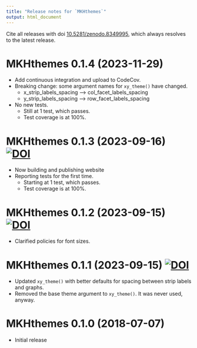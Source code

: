 ```yaml
---
title: "Release notes for `MKHthemes`"
output: html_document
---
```


Cite all releases with doi [10.5281/zenodo.8349995](https://doi.org/10.5281/zenodo.8349995), 
which always resolves to the latest release.


# MKHthemes 0.1.4 (2023-11-29)

* Add continuous integration and upload to CodeCov.
* Breaking change: some argument names for `xy_theme()` have changed.
    - x_strip_labels_spacing --> col_facet_labels_spacing
    - y_strip_labels_spacing --> row_facet_labels_spacing
* No new tests.
    - Still at 1 test, which passes.
    - Test coverage is at 100%.
    

# MKHthemes 0.1.3 (2023-09-16) [![DOI](https://zenodo.org/badge/DOI/10.5281/zenodo.8352370.svg)](https://doi.org/10.5281/zenodo.8352370)

* Now building and publishing website
* Reporting tests for the first time.
    - Starting at 1 test, which passes.
    - Test coverage is at 100%.


# MKHthemes 0.1.2 (2023-09-15) [![DOI](https://zenodo.org/badge/DOI/10.5281/zenodo.8350273.svg)](https://doi.org/10.5281/zenodo.8350273)

* Clarified policies for font sizes.


# MKHthemes 0.1.1 (2023-09-15) [![DOI](https://zenodo.org/badge/DOI/10.5281/zenodo.8349996.svg)](https://doi.org/10.5281/zenodo.8349996)

* Updated `xy_theme()` with better defaults for
  spacing between strip labels and graphs.
* Removed the base theme argument to `xy_theme()`.
  It was never used, anyway.
  
  
# MKHthemes 0.1.0 (2018-07-07)

* Initial release
